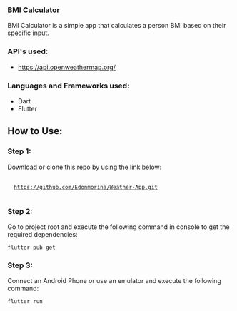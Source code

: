### BMI Calculator

BMI Calculator is a simple app that calculates a person BMI based on their specific input.

### API's used:

- https://api.openweathermap.org/

### Languages and Frameworks used:

- Dart
- Flutter


## How to Use: 

### Step 1:

Download or clone this repo by using the link below:

<pre>
 <code>
  <a href="https://github.com/Edonmorina/Weather-App.git" >https://github.com/Edonmorina/Weather-App.git</a>
 </code>
</pre>

### Step 2:

Go to project root and execute the following command in console to get the required dependencies:

``` flutter pub get ```

### Step 3:

Connect an Android Phone or use an emulator and execute the following command:

``` flutter run ```


